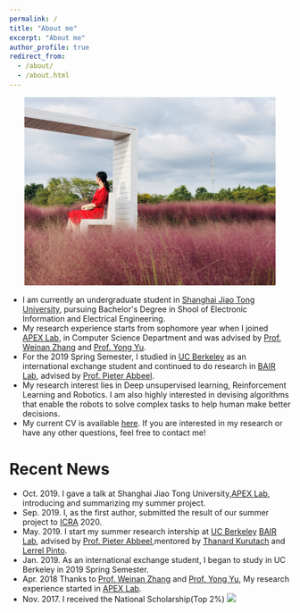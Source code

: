 ```yaml
---
permalink: /
title: "About me"
excerpt: "About me"
author_profile: true
redirect_from: 
  - /about/
  - /about.html
---
```

<p align="center">
  
 <img src="../images/background.jpg" alt="Photo" style="width: 450px;"/> 
</p>

<!--https://raw.githubusercontent.com/yilin-wu98/website-images/master/Downloads/images/background.jpg-->
* I am currently an undergraduate student in [Shanghai Jiao Tong University](http://en.sjtu.edu.cn/), pursuing Bachelor's Degree in Shool of Electronic Information and Electrical Engineering. 
* My research experience starts from sophomore year when I joined [APEX Lab](http://apex.sjtu.edu.cn/), in Computer Science Department and was advised by [Prof. Weinan Zhang](http://wnzhang.net/) and [Prof. Yong Yu](http://apex.sjtu.edu.cn/members/yyu).
* For the 2019 Spring Semester, I studied in [UC Berkeley](https://www.berkeley.edu/) as an international exchange student and continued to do research in [BAIR Lab](https://bair.berkeley.edu/), advised by [Prof. Pieter Abbeel](https://people.eecs.berkeley.edu/~pabbeel/). 
* My research interest lies in Deep unsupervised learning, Reinforcement Learning and Robotics. I am also highly interested in devising algorithms that enable the robots to solve complex tasks to help human make better decisions.
* My current CV is available [here](). If you are interested in my research or have any other questions, feel free to contact me!

# Recent News
* Oct. 2019. I gave a talk at Shanghai Jiao Tong University,[APEX Lab](http://apex.sjtu.edu.cn/), introducing and summarizing my summer project.
* Sep. 2019. I, as the first author, submitted the result of our summer project to [ICRA](https://www.icra2020.org/) 2020.
* May. 2019. I start my summer research intership at [UC Berkeley](https://www.berkeley.edu/) [BAIR Lab](https://bair.berkeley.edu/), advised by [Prof. Pieter Abbeel](https://people.eecs.berkeley.edu/~pabbeel/),mentored by [Thanard Kurutach](http://people.eecs.berkeley.edu/~thanard.kurutach/) and [Lerrel Pinto](https://cs.nyu.edu/~lp91/). 
* Jan. 2019. As an international exchange student, I began to study in UC Berkeley in 2019 Spring Semester.
* Apr. 2018 Thanks to [Prof. Weinan Zhang](http://wnzhang.net/) and [Prof. Yong Yu](http://apex.sjtu.edu.cn/members/yyu), My research experience started in [APEX Lab](http://apex.sjtu.edu.cn/).
* Nov. 2017. I received the National Scholarship(Top 2%) 
<a href="https://clustrmaps.com/site/1azfp"  title="Visit tracker"><img src="//www.clustrmaps.com/map_v2.png?d=UkSYNydg5etXwSs88EkXKVrPVxBqIjwvFChXgAfYqp0&cl=ffffff" style="width:450px;"/></a>
<p align="center">
  
<!-- <img src="http://clustrmaps.com/map_v2.png?d=UkSYNydg5etXwSs88EkXKVrPVxBqIjwvFChXgAfYqp0&cl=ffffff"  style="width: 450px;"/> 
</p>-->


